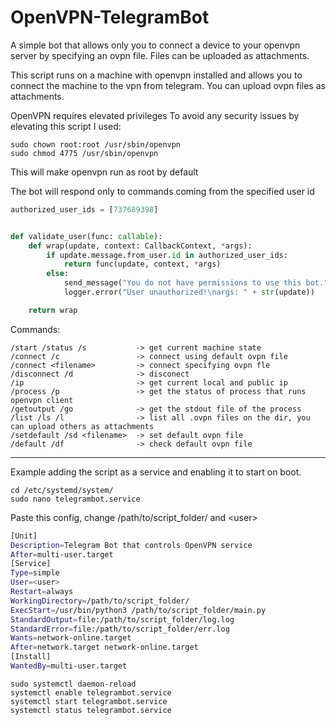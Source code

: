 # OpenVPN-TelegramBot
A simple bot that allows only you to connect a device to your openvpn server by specifying an ovpn file. Files can be uploaded as attachments.

This script runs on a machine with openvpn installed and allows you to connect the machine to the vpn from telegram.
You can upload ovpn files as attachments.

OpenVPN requires elevated privileges
To avoid any security issues by elevating this script I used:
```console
sudo chown root:root /usr/sbin/openvpn
sudo chmod 4775 /usr/sbin/openvpn
```
This will make openvpn run as root by default

The bot will respond only to commands coming from the specified user id

```python
authorized_user_ids = [737689398]


def validate_user(func: callable):
    def wrap(update, context: CallbackContext, *args):
        if update.message.from_user.id in authorized_user_ids:
            return func(update, context, *args)
        else:
            send_message("You do not have permissions to use this bot.", update, context)
            logger.error("User unauthorized!\nargs: " + str(update))

    return wrap
```


Commands:

```
/start /status /s           -> get current machine state
/connect /c                 -> connect using default ovpn file
/connect <filename>         -> connect specifying ovpn fle
/disconnect /d              -> disconect
/ip                         -> get current local and public ip
/process /p                 -> get the status of process that runs openvpn client
/getoutput /go              -> get the stdout file of the process
/list /ls /l                -> list all .ovpn files on the dir, you can upload others as attachments
/setdefault /sd <filename>  -> set default ovpn file
/default /df                -> check default ovpn file
```

---

Example adding the script as a service and enabling it to start on boot.
```console
cd /etc/systemd/system/
sudo nano telegrambot.service
```

Paste this config, change /path/to/script_folder/ and \<user\>

```bash
[Unit]
Description=Telegram Bot that controls OpenVPN service
After=multi-user.target
[Service]
Type=simple
User=<user>
Restart=always
WorkingDirectory=/path/to/script_folder/
ExecStart=/usr/bin/python3 /path/to/script_folder/main.py
StandardOutput=file:/path/to/script_folder/log.log
StandardError=file:/path/to/script_folder/err.log
Wants=network-online.target
After=network.target network-online.target
[Install]
WantedBy=multi-user.target
```
```console
sudo systemctl daemon-reload
systemctl enable telegrambot.service
systemctl start telegrambot.service
systemctl status telegrambot.service
```
